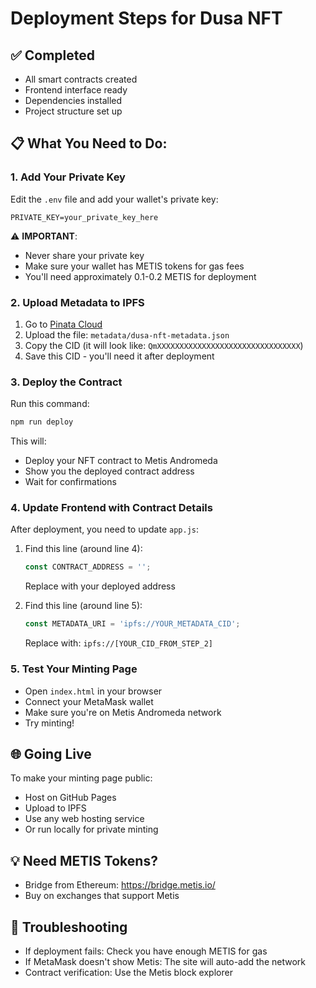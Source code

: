 # Deployment Steps for Dusa NFT

## ✅ Completed
- All smart contracts created
- Frontend interface ready
- Dependencies installed
- Project structure set up

## 📋 What You Need to Do:

### 1. Add Your Private Key
Edit the `.env` file and add your wallet's private key:
```
PRIVATE_KEY=your_private_key_here
```
⚠️ **IMPORTANT**: 
- Never share your private key
- Make sure your wallet has METIS tokens for gas fees
- You'll need approximately 0.1-0.2 METIS for deployment

### 2. Upload Metadata to IPFS
1. Go to [Pinata Cloud](https://app.pinata.cloud/)
2. Upload the file: `metadata/dusa-nft-metadata.json`
3. Copy the CID (it will look like: `QmXXXXXXXXXXXXXXXXXXXXXXXXXXXXXXXX`)
4. Save this CID - you'll need it after deployment

### 3. Deploy the Contract
Run this command:
```bash
npm run deploy
```

This will:
- Deploy your NFT contract to Metis Andromeda
- Show you the deployed contract address
- Wait for confirmations

### 4. Update Frontend with Contract Details
After deployment, you need to update `app.js`:

1. Find this line (around line 4):
   ```javascript
   const CONTRACT_ADDRESS = '';
   ```
   Replace with your deployed address

2. Find this line (around line 5):
   ```javascript
   const METADATA_URI = 'ipfs://YOUR_METADATA_CID';
   ```
   Replace with: `ipfs://[YOUR_CID_FROM_STEP_2]`

### 5. Test Your Minting Page
- Open `index.html` in your browser
- Connect your MetaMask wallet
- Make sure you're on Metis Andromeda network
- Try minting!

## 🌐 Going Live
To make your minting page public:
- Host on GitHub Pages
- Upload to IPFS
- Use any web hosting service
- Or run locally for private minting

## 💡 Need METIS Tokens?
- Bridge from Ethereum: https://bridge.metis.io/
- Buy on exchanges that support Metis

## 🔧 Troubleshooting
- If deployment fails: Check you have enough METIS for gas
- If MetaMask doesn't show Metis: The site will auto-add the network
- Contract verification: Use the Metis block explorer